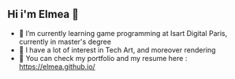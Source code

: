 ## Hi i'm Elmea 👋

- 🌱 I’m currently learning game programming at Isart Digital Paris, currently in master's degree
- 🔭 I have a lot of interest in Tech Art, and moreover rendering
- 📃 You can check my portfolio and my resume here : https://elmea.github.io/

<!--
**Elmea/Elmea** is a ✨ _special_ ✨ repository because its `README.md` (this file) appears on your GitHub profile.

Here are some ideas to get you started:

- 🔭 I’m currently working on ...
- 🌱 I’m currently learning ...
- 👯 I’m looking to collaborate on ...
- 🤔 I’m looking for help with ...
- 💬 Ask me about ...
- 📫 How to reach me: ...
- 😄 Pronouns: ...
- ⚡ Fun fact: ...
-->
